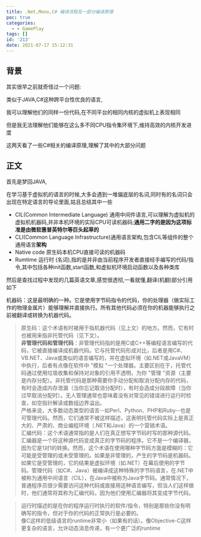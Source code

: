 ```yaml
---
title: .Net,Mono,C# 编译流程及一部分编译原理
poc: true
categories:
  - - GamePlay
tags: []
id: '213'
date: 2021-07-17 15:12:31
---
```


## 背景

其实很早之前就奇怪过一个问题:

类似于JAVA,C#这种跨平台性优良的语言,

我可以理解他们的同样一份代码,在不同平台的相同内核的虚拟机上表现相同

但是我无法理解他们能够在这么多不同CPU指令集环境下,维持高效的内核开发进度

这两天看了一些C#相关的编译原理,理解了其中的大部分问题

## 正文

首先是梦回JAVA,

在学习基于虚拟机的语言的时候,大多会遇到一堆偏底层的名词,同时有的名词只会出现在特定语言的导论里面,姑且总结其中一些

*   CIL(Common Intermediate Language) 通用中间件语言,可以理解为虚拟机的虚拟机机器码,并非本机环境的实际CPU可读机器码;**通用二字的是因为这项标准是由微软惠普英特尔等巨头起草的**
*   CLI(Common Language Infrastructure)通用语言架构,包含CIL等组件的整个通用语言**架构**
*   Native code 原生码本机CPU直接可读的机器码
*   Rumtime 运行时 (名词),指的是并非由当前程序开发者直接经手编写的代码/指令,其中包括各种init函数,start函数,和虚拟机环境启动函数以及各种类库

然后是查找过程中发现的几篇英语文章,感觉很透彻,一看就懂,翻译(机翻)部分引用如下

机器码：这是最明确的一种。它是使用字节码指令的代码，你的处理器（做实际工作的物理金属片）能够理解并直接执行。所有其他代码必须在你的机器能够执行之前被翻译或转换为机器代码。

> 原生码：这个术语有时被用于指机器代码（见上文）的地方。然而，它有时也被用来指非托管代码（见下文）。  
> **非管理代码和管理代码**：非管理代码指的是用C或C++等编程语言编写的代码，它被直接编译成机器代码。它与托管代码形成对比，后者是用C#、VB.NET、Java或类似的语言编写的，并在虚拟环境（如.NET或JavaVM）中执行，后者有点像在软件中 "模拟 "一个处理器。主要区别在于，托管代码通过使用垃圾收集和保持对对象的引用不透明，为你 "管理 "资源（主要是内存分配）。非托管代码是那种需要你手动分配和取消分配内存的代码，有时会造成内存泄漏（当你忘记取消分配时），有时会造成分段故障（当你过早取消分配时）。无人管理通常也意味着没有对常见的错误进行运行时检查，如空指针解读或数组边界溢出。  
> 严格来说，大多数动态类型的语言--如Perl、Python、PHP和Ruby--也是可管理代码。然而，它们通常不被这样描述，这表明托管代码实际上是真正大的、严肃的、商业编程环境（.NET和Java）的一个营销术语。  
> 汇编代码：这个术语通常指的是人们在真正想写字节码时写的那种源代码。汇编器是一个将这种源代码变成真正的字节码的程序。它不是一个编译器，因为它是1对1的转换。然而，这个术语在使用哪种字节码方面是模糊的：它可能是受管理的或未受管理的。如果是非管理的，产生的字节码是机器码。如果它是受管理的，它的结果是虚拟环境（如.NET）在幕后使用的字节码。管理代码（如C#、Java）被编译成这种特殊的字节码语言，在.NET中被称为通用中间语言（CIL），在Java中被称为Java字节码。通常情况下，普通程序员很少需要访问这种代码或直接用这种语言编写，但当人们这样做时，他们通常将其称为汇编代码，因为他们使用汇编器将其变成字节代码。

> 运行时描述的是在你的程序运行时执行的软件/指令，特别是那些你没有明确写的指令，但对于你的代码的正常执行是必要的。  
> 像C这样的低级语言的runtime非常小（如果有的话）。像Objective-C这样更复杂的语言，允许动态消息传递，有一个更广泛的runtime